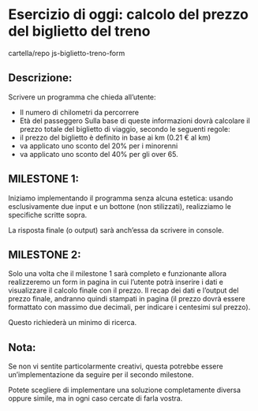Esercizio di oggi: calcolo del prezzo del biglietto del treno
===
cartella/repo js-biglietto-treno-form

## Descrizione:
Scrivere un programma che chieda all’utente:
- Il numero di chilometri da percorrere
- Età del passeggero
Sulla base di queste informazioni dovrà calcolare il prezzo totale del biglietto di viaggio, secondo le seguenti regole:
- il prezzo del biglietto è definito in base ai km (0.21 € al km)
- va applicato uno sconto del 20% per i minorenni
- va applicato uno sconto del 40% per gli over 65.

## MILESTONE 1:
Iniziamo implementando il programma senza alcuna estetica: usando esclusivamente due input e un bottone (non stilizzati), realizziamo le specifiche scritte sopra. 

La risposta finale (o output) sarà anch’essa da scrivere in console.

## MILESTONE 2:
Solo una volta che il milestone 1 sarà completo e funzionante allora realizzeremo un form in pagina in cui l’utente potrà inserire i dati e visualizzare il calcolo finale con il prezzo.
Il recap dei dati e l’output del prezzo finale, andranno quindi stampati in pagina (il prezzo dovrà essere formattato con massimo due decimali, per indicare i centesimi sul prezzo).

Questo richiederà un minimo di ricerca.

## Nota:
Se non vi sentite particolarmente creativi, questa potrebbe essere un’implementazione da seguire per il secondo milestone. 

Potete scegliere di implementare una soluzione completamente diversa oppure simile, ma in ogni caso cercate di farla vostra.